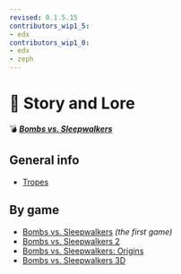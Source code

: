 ```yaml
---
revised: 0.1.5.15
contributors_wip1_5:
- edx
contributors_wip1_0:
- edx
- zeph
---
```


# 📁 Story and Lore

💣 ***[Bombs vs. Sleepwalkers][home]***

## General info

- [Tropes][tropes]

## By game

- [Bombs vs. Sleepwalkers][bvs1] *(the first game)*
- [Bombs vs. Sleepwalkers 2][bvs2]
- [Bombs vs. Sleepwalkers: Origins][bvso]
- [Bombs vs. Sleepwalkers 3D][bvs3d]

[home]: /README.md
[tropes]: /story/tropes/readme.md
[bvs1]: /story/bvs1/readme.md
[bvs2]: /story/bvs2/readme.md
[bvso]: /story/bvso/readme.md
[bvs3d]: /story/bvs3d/readme.md
